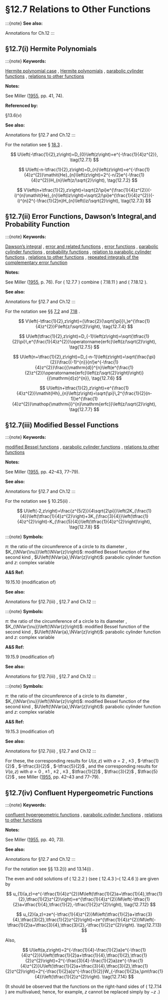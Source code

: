 # §12.7 Relations to Other Functions

:::{note}
**See also:**

Annotations for Ch.12
:::


## §12.7(i) Hermite Polynomials

:::{note}
**Keywords:**

[Hermite polynomial case](http://dlmf.nist.gov/search/search?q=Hermite%20polynomial%20case) , [Hermite polynomials](http://dlmf.nist.gov/search/search?q=Hermite%20polynomials) , [parabolic cylinder functions](http://dlmf.nist.gov/search/search?q=parabolic%20cylinder%20functions) , [relations to other functions](http://dlmf.nist.gov/search/search?q=relations%20to%20other%20functions)

**Notes:**

See Miller ([1955](./bib/M.html#bib1622 "Tables of Weber Parabolic Cylinder Functions"), pp. 41, 74).

**Referenced by:**

§13.6(v)

**See also:**

Annotations for §12.7 and Ch.12
:::

For the notation see § [18.3](./18.3.md "§18.3 Definitions ‣ Classical Orthogonal Polynomials ‣ Chapter 18 Orthogonal Polynomials") .


<a id="E1"></a>
$$
U\left(-\tfrac{1}{2},z\right)=D_{0}\left(z\right)=e^{-\frac{1}{4}z^{2}}, \tag{12.7.1}
$$


<a id="E2"></a>
$$
U\left(-n-\tfrac{1}{2},z\right)=D_{n}\left(z\right)=e^{-\frac{1}{4}z^{2}}\mathit{He}_{n}\left(z\right)=2^{-n/2}e^{-\frac{1}{4}z^{2}}H_{n}\left(z/\sqrt{2}\right), \tag{12.7.2}
$$


<a id="E3"></a>
$$
V\left(n+\tfrac{1}{2},z\right)=\sqrt{2/\pi}e^{\frac{1}{4}z^{2}}(-i)^{n}\mathit{He}_{n}\left(iz\right)=\sqrt{2/\pi}e^{\frac{1}{4}z^{2}}(-i)^{n}2^{-\frac{1}{2}n}H_{n}\left(iz/\sqrt{2}\right), \tag{12.7.3}
$$


## §12.7(ii) Error Functions, Dawson’s Integral,and Probability Function

:::{note}
**Keywords:**

[Dawson’s integral](http://dlmf.nist.gov/search/search?q=Dawson%20integral) , [error and related functions](http://dlmf.nist.gov/search/search?q=error%20and%20related%20functions) , [error functions](http://dlmf.nist.gov/search/search?q=error%20functions) , [parabolic cylinder functions](http://dlmf.nist.gov/search/search?q=parabolic%20cylinder%20functions) , [probability functions](http://dlmf.nist.gov/search/search?q=probability%20functions) , [relation to parabolic cylinder functions](http://dlmf.nist.gov/search/search?q=relation%20to%20parabolic%20cylinder%20functions) , [relations to other functions](http://dlmf.nist.gov/search/search?q=relations%20to%20other%20functions) , [repeated integrals of the complementary error function](http://dlmf.nist.gov/search/search?q=repeated%20integrals%20of%20the%20complementary%20error%20function)

**Notes:**

See Miller ([1955](./bib/M.html#bib1622 "Tables of Weber Parabolic Cylinder Functions"), p. 76). For ( 12.7.7 ) combine ( 7.18.11 ) and ( 7.18.12 ).

**See also:**

Annotations for §12.7 and Ch.12
:::

For the notation see §§ [7.2](./7.2.md "§7.2 Definitions ‣ Properties ‣ Chapter 7 Error Functions, Dawson’s and Fresnel Integrals") and [7.18](./7.18.md "§7.18 Repeated Integrals of the Complementary Error Function ‣ Properties ‣ Chapter 7 Error Functions, Dawson’s and Fresnel Integrals") .


<a id="E4"></a>
$$
V\left(-\tfrac{1}{2},z\right)=(\ifrac{2}{\sqrt{\pi}}\,)e^{\frac{1}{4}z^{2}}F\left(z/\sqrt{2}\right), \tag{12.7.4}
$$


<a id="E5"></a>
$$
U\left(\tfrac{1}{2},z\right)=D_{-1}\left(z\right)=\sqrt{\tfrac{1}{2}\pi}\,e^{\frac{1}{4}z^{2}}\operatorname{erfc}\left(z/\sqrt{2}\right), \tag{12.7.5}
$$


<a id="E6"></a>
$$
U\left(n+\tfrac{1}{2},z\right)=D_{-n-1}\left(z\right)=\sqrt{\frac{\pi}{2}}\frac{(-1)^{n}}{n!}e^{-\frac{1}{4}z^{2}}\frac{{\mathrm{d}}^{n}\left(e^{\frac{1}{2}z^{2}}\operatorname{erfc}\left(z/\sqrt{2}\right)\right)}{{\mathrm{d}z}^{n}}, \tag{12.7.6}
$$


<a id="E7"></a>
$$
U\left(n+\tfrac{1}{2},z\right)=e^{\frac{1}{4}z^{2}}\mathit{Hh}_{n}\left(z\right)=\sqrt{\pi}\,2^{\frac{1}{2}(n-1)}e^{\frac{1}{4}z^{2}}\mathop{\mathrm{i}^{n}\mathrm{erfc}}\left(z/\sqrt{2}\right), \tag{12.7.7}
$$


## §12.7(iii) Modified Bessel Functions

:::{note}
**Keywords:**

[modified Bessel functions](http://dlmf.nist.gov/search/search?q=modified%20Bessel%20functions) , [parabolic cylinder functions](http://dlmf.nist.gov/search/search?q=parabolic%20cylinder%20functions) , [relations to other functions](http://dlmf.nist.gov/search/search?q=relations%20to%20other%20functions)

**Notes:**

See Miller ([1955](./bib/M.html#bib1622 "Tables of Weber Parabolic Cylinder Functions"), pp. 42–43, 77–79).

**See also:**

Annotations for §12.7 and Ch.12
:::

For the notation see § 10.25(ii) .


<a id="E8"></a>
$$
U\left(-2,z\right)=\frac{z^{5/2}}{4\sqrt{2\pi}}\left(2K_{\frac{1}{4}}\left(\tfrac{1}{4}z^{2}\right)+3K_{\frac{3}{4}}\left(\tfrac{1}{4}z^{2}\right)-K_{\frac{5}{4}}\left(\tfrac{1}{4}z^{2}\right)\right), \tag{12.7.8}
$$

:::{note}
**Symbols:**

$\pi$: the ratio of the circumference of a circle to its diameter , $K_{\NVar{\nu}}\left(\NVar{z}\right)$: modified Bessel function of the second kind , $U\left(\NVar{a},\NVar{z}\right)$: parabolic cylinder function and $z$: complex variable

**A&S Ref:**

19.15.10 (modification of)

**See also:**

Annotations for §12.7(iii) , §12.7 and Ch.12
:::

:::{note}
**Symbols:**

$\pi$: the ratio of the circumference of a circle to its diameter , $K_{\NVar{\nu}}\left(\NVar{z}\right)$: modified Bessel function of the second kind , $U\left(\NVar{a},\NVar{z}\right)$: parabolic cylinder function and $z$: complex variable

**A&S Ref:**

19.15.9 (modification of)

**See also:**

Annotations for §12.7(iii) , §12.7 and Ch.12
:::

:::{note}
**Symbols:**

$\pi$: the ratio of the circumference of a circle to its diameter , $K_{\NVar{\nu}}\left(\NVar{z}\right)$: modified Bessel function of the second kind , $U\left(\NVar{a},\NVar{z}\right)$: parabolic cylinder function and $z$: complex variable

**A&S Ref:**

19.15.3 (modification of)

**See also:**

Annotations for §12.7(iii) , §12.7 and Ch.12
:::

For these, the corresponding results for $U\left(a,z\right)$ with $a=2$ , $\pm 3$ , $-\tfrac{1}{2}$ , $-\tfrac{3}{2}$ , $-\tfrac{5}{2}$ , and the corresponding results for $V\left(a,z\right)$ with $a=0$ , $\pm 1$ , $\pm 2$ , $\pm 3$ , $\tfrac{1}{2}$ , $\tfrac{3}{2}$ , $\tfrac{5}{2}$ , see Miller ([1955](./bib/M.html#bib1622 "Tables of Weber Parabolic Cylinder Functions"), pp. 42–43 and 77–79).


## §12.7(iv) Confluent Hypergeometric Functions

:::{note}
**Keywords:**

[confluent hypergeometric functions](http://dlmf.nist.gov/search/search?q=confluent%20hypergeometric%20functions) , [parabolic cylinder functions](http://dlmf.nist.gov/search/search?q=parabolic%20cylinder%20functions) , [relations to other functions](http://dlmf.nist.gov/search/search?q=relations%20to%20other%20functions)

**Notes:**

See Miller ([1955](./bib/M.html#bib1622 "Tables of Weber Parabolic Cylinder Functions"), pp. 40, 73).

**See also:**

Annotations for §12.7 and Ch.12
:::

For the notation see §§ 13.2(i) and 13.14(i) .

The even and odd solutions of ( 12.2.2 ) (see ( 12.4.3 )–( 12.4.6 )) are given by


<a id="E12"></a>
$$
u_{1}(a,z)=e^{-\tfrac{1}{4}z^{2}}M\left(\tfrac{1}{2}a+\tfrac{1}{4},\tfrac{1}{2},\tfrac{1}{2}z^{2}\right)=e^{\tfrac{1}{4}z^{2}}M\left(-\tfrac{1}{2}a+\tfrac{1}{4},\tfrac{1}{2},-\tfrac{1}{2}z^{2}\right), \tag{12.7.12}
$$


<a id="E13"></a>
$$
u_{2}(a,z)=ze^{-\tfrac{1}{4}z^{2}}M\left(\tfrac{1}{2}a+\tfrac{3}{4},\tfrac{3}{2},\tfrac{1}{2}z^{2}\right)=ze^{\tfrac{1}{4}z^{2}}M\left(-\tfrac{1}{2}a+\tfrac{3}{4},\tfrac{3}{2},-\tfrac{1}{2}z^{2}\right). \tag{12.7.13}
$$

Also,


<a id="E14"></a>
$$
U\left(a,z\right)=2^{-\frac{1}{4}-\frac{1}{2}a}e^{-\frac{1}{4}z^{2}}U\left(\tfrac{1}{2}a+\tfrac{1}{4},\tfrac{1}{2},\tfrac{1}{2}z^{2}\right)=2^{-\frac{3}{4}-\frac{1}{2}a}ze^{-\frac{1}{4}z^{2}}U\left(\tfrac{1}{2}a+\tfrac{3}{4},\tfrac{3}{2},\tfrac{1}{2}z^{2}\right)=2^{-\frac{1}{2}a}z^{-\frac{1}{2}}W_{-\frac{1}{2}a,\pm\frac{1}{4}}\left(\tfrac{1}{2}z^{2}\right). \tag{12.7.14}
$$

(It should be observed that the functions on the right-hand sides of ( 12.7.14 ) are multivalued; hence, for example, $z$ cannot be replaced simply by $-z$ .)
